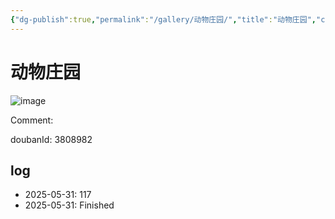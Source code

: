```yaml
---
{"dg-publish":true,"permalink":"/gallery/动物庄园/","title":"动物庄园","created":"2025-06-02T12:37:17.180+08:00"}
---
```



# 动物庄园

![image](https://img2.doubanio.com/view/subject/l/public/s3858411.jpg)

Comment: 



doubanId: 3808982

## log

- 2025-05-31: 117
- 2025-05-31: Finished
